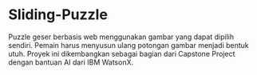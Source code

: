 # Sliding-Puzzle
Puzzle geser berbasis web menggunakan gambar yang dapat dipilih sendiri. Pemain harus menyusun ulang potongan gambar menjadi bentuk utuh. Proyek ini dikembangkan sebagai bagian dari Capstone Project dengan bantuan AI dari IBM WatsonX.
